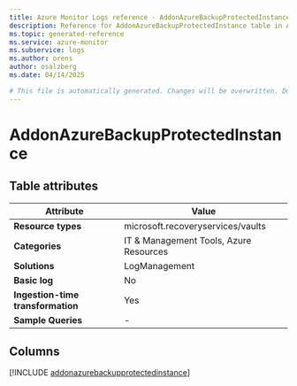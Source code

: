 ```yaml
---
title: Azure Monitor Logs reference - AddonAzureBackupProtectedInstance
description: Reference for AddonAzureBackupProtectedInstance table in Azure Monitor Logs.
ms.topic: generated-reference
ms.service: azure-monitor
ms.subservice: logs
ms.author: orens
author: osalzberg
ms.date: 04/14/2025

# This file is automatically generated. Changes will be overwritten. Do not change this file directly.
---
```


# AddonAzureBackupProtectedInstance




## Table attributes

|Attribute|Value|
|---|---|
|**Resource types**|microsoft.recoveryservices/vaults|
|**Categories**|IT & Management Tools, Azure Resources|
|**Solutions**| LogManagement|
|**Basic log**|No|
|**Ingestion-time transformation**|Yes|
|**Sample Queries**|-|



## Columns
  
[!INCLUDE [addonazurebackupprotectedinstance](~/reusable-content/ce-skilling/azure/includes/azure-monitor/reference/tables/addonazurebackupprotectedinstance-include.md)]
